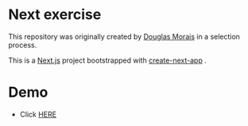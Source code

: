 # Next exercise

This repository was originally created by [Douglas Morais](https://github.com/mrdouglasmorais) in a selection process.

This is a [Next.js](https://nextjs.org/) project bootstrapped with [create-next-app](https://github.com/vercel/next.js/tree/canary/packages/create-next-app) .

# Demo

- Click [HERE](https://next-gama-pied.vercel.app/)
